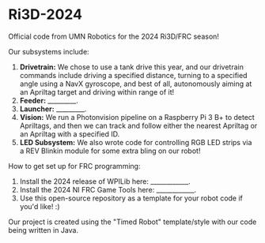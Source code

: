 # Ri3D-2024
Official code from UMN Robotics for the 2024 Ri3D/FRC season!
 
 Our subsystems include:
 1) **Drivetrain:**  We chose to use a tank drive this year, and our drivetrain commands include driving a specified distance, turning to a specified angle using a NavX gyroscope, and best of all, autonomously aiming at an Apriltag target and driving within range of it!
 2) **Feeder:** _________.
 3) **Launcher:** _________.
 4) **Vision:** We run a Photonvision pipeline on a Raspberry Pi 3 B+ to detect Apriltags, and then we can track and follow either the nearest Apriltag or an Apriltag with a specified ID.
 5) **LED Subsystem:** We also wrote code for controlling RGB LED strips via a REV Blinkin module for some extra bling on our robot!
 
How to get set up for FRC programming:
1) Install the 2024 release of WPILib here: ____________.
2) Install the 2024 NI FRC Game Tools here: ____________.
3) Use this open-source repository as a template for your robot code if you'd like! :)

Our project is created using the "Timed Robot" template/style with our code being written in Java.
